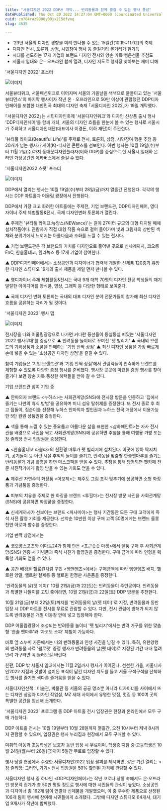 ```yaml
---
title: "서울디자인 2022 DDP서 개막... 반려동물과 함께 즐길 수 있는 행사 풍성"
datePublished: Thu Oct 20 2022 14:27:04 GMT+0000 (Coordinated Universal Time)
cuid: cm704raz9000y09jx215dfvnq
slug: 4635

---
```



- '23년 서울의 디자인 경향을 미리 만나볼 수 있는 15일간(10.19~11.02)의 축제
- 디자인 전시, 토론회, 상점, 시민참여 행사 등 즐길거리 볼거리가 한가득
- 시대를 선도하는 17개 기업의 브랜드 디자인 전시와 양손 가득 행운선물 추첨도
- 서울시 일대와 온ㆍ오프라인 함께 열려, 디자인 지도로 행사장 찾아보는 재미 더해

'서울디자인 2022' 포스터

![이미지](https://cdn.hashnode.com/res/hashnode/image/upload/v1739257073139/4ac0c140-e496-46d8-a4fc-5b707dde3026.png)

서울뷰티위크, 서울패션위크로 이어지며 서울의 가을날을 색색으로 물들이고 있는 '서울뷰티먼스'의 마지막 행사이자 작년 온ㆍ오프라인으로 50만 이상이 관람했던 DDP디자인페어를 포함한 대한민국 최대의 디자인 축제 ｢서울디자인 2022｣가 19일 개막했다.

｢서울디자인 2022｣는 시민디자인축제 '서울디자인위크'와 디자인 신상품 출시 행사 'DDP디자인페어'를 함께 개최, 서울의 디자인 흐름을 한눈에 볼 수 있는 행사로 서울시가 주최하고 서울디자인재단(대표이사 이경돈, 이하 재단)이 주관한다.

'뷰티풀 라이프(Beautiful Life)'를 주제로 전시, 토론회, 상점, 시민참여 행운 추첨 등 20개가 넘는 행사가 케이(K)-디자인 콘텐츠를 선보인다. 이번 행사는 10월 19일(수)부터 11월 2일(수)까지 동대문디자인플라자(이하 DDP)를 중심으로 한 서울시 일대와 온라인 가상공간인 메타버스에서 즐길 수 있다.

'서울디자인2022 스팟' 포스터

![이미지](https://cdn.hashnode.com/res/hashnode/image/upload/v1739257074998/f89656c7-e4e6-4f89-b865-18a0b72fcade.png)

DDP에서 열리는 행사는 10월 19일(수)부터 28일(금)까지 열흘간 진행된다. 각각의 행사는 DDP 아트홀과 어울림 광장에서 진행된다.

DDP에서 가장 크고 화려한 아트홀에는 주제전, 기업 브랜드관, DDP디자인페어, 영디자이너 주제 체험활동&전시, 국제 디자인변화 토론회가 열린다.

▲ 주제전 '뷰티풀 라이프:뉴앙스(NEWance)'는 길이 27미터 규모의 대형 디지털 매체 설치작품이다. 관람자가 직접 대형 작품 속으로 걸어 들어가며 빛과 그림자의 상반된 색채와 분위기에서 느껴지는 아름다움과 조화를 느낄 수 있는 전시다.

▲ 기업 브랜드관은 각 브랜드의 가치를 디자인으로 풀어낸 곳으로 신세계까사, 코오롱FnC, 한솔홈데코, 헬리녹스 등 17개 기업이 참여한다.

▲ DDP디자인페어에서는 소상공인과 디자이너가 협력해 개발한 신제품 120종과 유망한 디자인 스튜디오 19개의 출시 제품을 제일 먼저 만나볼 수 있다.

▲ 영디자이너 주제 체험활동&전시는 국내 9개 대학 70명의 디자인 전공 학생들의 재기발랄한 아이디어를 장식품, 영상, 그래픽 등 다양한 형태로 보여준다.

▲ 국제 디자인 변화 토론회는 국내외 대표 디자인 분야 전문가들이 참가해 최신 디자인 흐름을 공유하는 자리가 될 것이다.

'서울디자인 2022' 행사 맵

![이미지](https://cdn.hashnode.com/res/hashnode/image/upload/v1739257076991/f045a4f0-4ca8-4ad7-ab0c-1dde39f964ab.png)

전시장을 나와 어울림광장으로 나가면 커다란 풍선들이 둥실둥실 떠있는 '서울디자인 2022 행사무대'를 중심으로 ▲ 반려동물 놀이터로 꾸며진 '펫 빌리지' ▲ 국내외 브랜드의 기획상품과 소품을 판매하는 '기업 반짝 상점' ▲ 최신 디자인 상품을 가장 빠르게 손에 넣을 수 있는 '소상공인 디자인 상점'을 즐길 수 있다.

참여 기업들은 ‘기업 브랜드관’과 ‘기업 반짝 상점’에서 관람객들이 친숙하게 브랜드를 체험할 수 있도록 다양한 증정 행사를 준비했다. 행사장 곳곳에 마련된 증정 행사를 찾아 즐기다 보면 양손 가득 풍성한 혜택들을 받아 갈 수 있다.

기업 브랜드관 참여 기업 중

▲ 안마의자 브랜드 <누하스>는 사회관계망(SNS)에 전시장 방문을 인증하고 '집에서 즐기는 나만의 휴식 방법'을 공유하며 미니 섬유 탈취제를 증정한다. 또 전시 종료 후 최고 집돌이, 집순이를 선정해 누하스 안마의자 할인권과 누하스 전국 매장에서 이용가능한 5만 원권 상품권을 증정한다.

▲ 색을 통해 느낄 수 있는 풍요롭고 아름다운 삶을 표현한 <삼화페인트>는 자사 전시관을 배경으로 사진을 찍고 사회관계망(SNS)에 공유하면 추첨을 통해 여행용 가방 또는 장 줄리앙 전시 입장권을 증정한다.

▲ <한솔홈데코 라솔라>의 친환경 마루가 펫 빌리지에 설치된다. 이곳에 앉아 딱지치기, 공기놀이 등 어린 시절 추억의 놀이를 즐기고, 반려동물 맞춤형 한솔펫마루를 즐기는 반려동물과 기념 촬영을 하면 마스크팩을 받을 수 있다. 추첨을 통해 당첨되면 펫카페 전문 사진작가에게 촬영 받을 수 있는 기회도 얻을 수 있다.

▲ 제주산 자연주의 화장품 <아꼬제>는 제주도 그림 조각 맞추기에 성공하면 소형 화장품과 기념품을 증정한다.

▲ 피부의 치유를 주제로 한 화장품 브랜드 <투힐미>는 전시장 방문 사진을 사회관계망(SNS)에 공유하면 화장품을 증정한다.

▲ 신세계까사가 선보이는 브랜드 <까사미아>는 행사 기간동안 모든 구매 고객에게 즉석 사진 촬영 기회를 제공한다. 선착순 10만원 이상 구매 고객 50명에게는 브랜드 올롯 천연 아로마 향수를 증정한다.

기업 반짝 상점에서는

▲ 코오롱스포츠와 이마트24가 함께 만든 <포근솟솟 마켓>에서 물품 구매 후 사회관계망(SNS) 인증 시 기념품과 즉석 사진기 촬영권을 증정한다. 구매 금액에 따라 인형을 획득할 기회도 얻을 수 있다.

▲ 공간 배경을 핼로윈처럼 꾸민 <엠앤엠즈>에서는 구매금액에 따라 엠앤엠즈 배지, 핼로윈 양말, 핼로윈 철제통 등 핼로윈 한정판 사은품을 증정한다.

'반려동물의 날(펫 데이)' 10월 21일(금)과 22(토)는 반려동물이 주인공이다. 반려동물과 특별한 나들이를 고민 중이라면, 10월 21일(금)과 22일(토) DDP 방문을 추천한다.

10월 21일(금)부터 22일(토)까지를 '반려동물의 날(펫 데이)'로 지정, 반려동물과 동반 입장 시 DDP 아트홀 전시를 무료로 관람할 수 있다. 다만, 전시 관람에 방해가 되지 않도록 반려동물은 개별 이동장 안에 넣고 입장해야 한다.

DDP 어울림광장에 조성되는 반려동물 놀이터 '펫 빌리지'에서는 반려 가구를 위한 맞춤형 '한솔 펫마루'와 '자코모 소파' 체험이 가능하다.

바로 옆 스누피 가든에서는 나의 반려동물과 인생 사진을 남길 수 있다. 특히, 유한양행의 반려동물 사료 '윌로펫' 증정 행사가 반려동물의 날(펫 데이)로 지정된 기간 내내 열려 반려 가구라면 꼭 들러보길 바란다.

한편, DDP 밖 서울시 일대에서는 11월 2일까지 행사가 이어진다. 선선한 가을, 서울디자인2022 지점과 깃발이 설치된 표식이 담긴 디자인 지도를 들고 서울 구석구석을 산책하듯 행사를 즐기면 색다른 즐거움을 얻을 수 있다.

서울디자인산책 : 미술관, 박물관 등 서울의 공공 명소뿐 아니라 디자이너들 사이에서 뜨는 디자인 상점과 디자인 작업실, MZ 세대 사이에서 유명한 맛집, 멋집 등 100여 곳의 특별한 공간을 엄선해 소개한다.

'서울디자인 2022' 프로그램 중 DDP 아트홀 전시 입장권은 현장과 온라인에서 모두 구매 가능하다.

DDP 아트홀 전시는 10월 19일부터 10월 28일까지 열흘간, 오전 10시부터 저녁 8시까지 관람할 수 있으며, 입장권은 행사 누리집과 현장에서 모두 구매할 수 있다.

미취학 아동과 초등학생은 보호자 동반 입장 시 무료이며, 학생증 지참 중·고등학생은 10월 24일(월)부터 28일(금)까지 5일간 무료로 입장할 수 있다.

행사 당일 현장에서 수령한 서울디자인2022 입장 팔찌를 제시하면, 같은 기간 열리는 <장 줄리앙: 그러면, 거기> 전시 입장권을 50% 할인된 가격에 관람할 수 있다.

서울디자인 행사 중 하나인 <DDP디자인페어>는 작년 코로나 상황 속에서도 온·오프라인 방문객 집계가 총 50만 명일 정도로 행사에 대한 시민들의 관심이 높았다. 소상공인과 디자이너 총 162개 팀이 연결돼 신제품을 개발했으며, 이 중 우수한 제품으로 선정된 106개 팀이 행사에 참여해 시민들에게 소개됐다. 그밖에 디자인 스튜디오 64개사, 대기업 9개사가 작년에 함께했다.